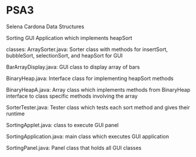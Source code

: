 # PSA3
Selena Cardona
Data Structures

Sorting GUI Application which implements heapSort 

classes:
ArraySorter.java: Sorter class with methods for insertSort, bubbleSort, selectionSort, and heapSort for GUI

BarArrayDisplay.java: GUI class to display array of bars

BinaryHeap.java: Interface class for implementing heapSort methods

BinaryHeapA.java: Array class which implements methods from BinaryHeap interface to class specific methods involving the array

SorterTester.java: Tester class which tests each sort method and gives their runtime

SortingApplet.java: class to execute GUI panel

SortingApplication.java: main class which executes GUI application

SortingPanel.java: Panel class that holds all GUI classes
